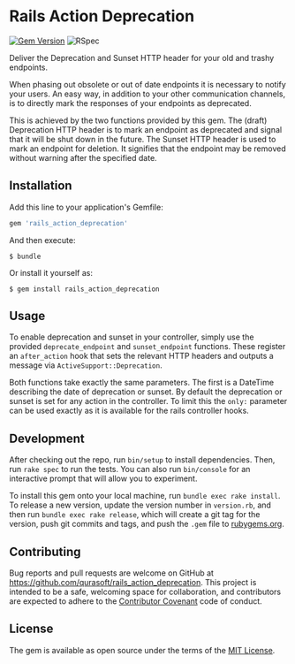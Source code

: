 # Rails Action Deprecation

[![Gem Version](https://badge.fury.io/rb/rails_action_deprecation.svg)](https://badge.fury.io/rb/rails_action_deprecation)
![RSpec](https://github.com/qurasoft/rails_action_deprecation/actions/workflows/ruby.yml/badge.svg)

Deliver the Deprecation and Sunset HTTP header for your old and trashy endpoints.

When phasing out obsolete or out of date endpoints it is necessary to notify your users.
An easy way, in addition to your other communication channels, is to directly mark the responses of your endpoints as deprecated.

This is achieved by the two functions provided by this gem.
The (draft) Deprecation HTTP header is to mark an endpoint as deprecated and signal that it will be shut down in the future.
The Sunset HTTP header is used to mark an endpoint for deletion.
It signifies that the endpoint may be removed without warning after the specified date.

## Installation

Add this line to your application's Gemfile:

```ruby
gem 'rails_action_deprecation'
```

And then execute:

    $ bundle

Or install it yourself as:

    $ gem install rails_action_deprecation

## Usage

To enable deprecation and sunset in your controller, simply use the provided `deprecate_endpoint` and `sunset_endpoint` functions. These register an `after_action` hook that sets the relevant HTTP headers and outputs a message via `ActiveSupport::Deprecation`.

Both functions take exactly the same parameters. The first is a DateTime describing the date of deprecation or sunset. By default the deprecation or sunset is set for any action in the controller. To limit this the `only:` parameter can be used exactly as it is available for the rails controller hooks.

## Development

After checking out the repo, run `bin/setup` to install dependencies. Then, run `rake spec` to run the tests. You can also run `bin/console` for an interactive prompt that will allow you to experiment.

To install this gem onto your local machine, run `bundle exec rake install`. To release a new version, update the version number in `version.rb`, and then run `bundle exec rake release`, which will create a git tag for the version, push git commits and tags, and push the `.gem` file to [rubygems.org](https://rubygems.org).

## Contributing

Bug reports and pull requests are welcome on GitHub at https://github.com/qurasoft/rails_action_deprecation. This project is intended to be a safe, welcoming space for collaboration, and contributors are expected to adhere to the [Contributor Covenant](http://contributor-covenant.org) code of conduct.

## License

The gem is available as open source under the terms of the [MIT License](https://opensource.org/licenses/MIT).
